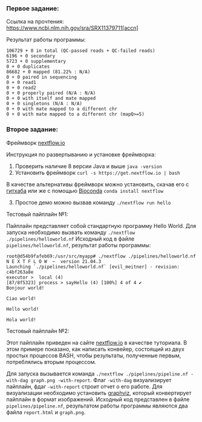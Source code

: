### Первое задание:

Ссылка на прочтения: https://www.ncbi.nlm.nih.gov/sra/SRX11379711[accn]

Результат работы программы: 

```
106729 + 0 in total (QC-passed reads + QC-failed reads)
6196 + 0 secondary
5723 + 0 supplementary
0 + 0 duplicates
86682 + 0 mapped (81.22% : N/A)
0 + 0 paired in sequencing
0 + 0 read1
0 + 0 read2
0 + 0 properly paired (N/A : N/A)
0 + 0 with itself and mate mapped
0 + 0 singletons (N/A : N/A)
0 + 0 with mate mapped to a different chr
0 + 0 with mate mapped to a different chr (mapQ>=5)
```


### Второе задание: 

Фреймворк [nextflow.io](https://www.nextflow.io)

Инструкция по развертыванию и установке фреймворка:

1. Проверить наличие 8 версии Java и выше ```java -version```
2. Установить фреймворк ```curl -s https://get.nextflow.io | bash```

В качестве альтернативы фреймворк можно установить, скачав его с [гитхаба](https://github.com/nextflow-io/nextflow) или же с помощью [Bioconda](https://bioconda.github.io/recipes/nextflow/README.html) ```conda install nextflow```

3. Простое демо можно вызвав команду ```./nextflow run hello```

Тестовый пайплайн №1:

Пайплайн представляет собой стандартную программу Hello World. Для запуска необходимо вызвать команду ```./nextflow ./pipelines/helloworld.nf```
Исходный код в файле ```pipelines/helloworld.nf```, результат работы программы: 

```
root@d54b9fafeb69:/usr/src/myapp# ./nextflow ./pipelines/helloworld.nf
N E X T F L O W  ~  version 21.04.3
Launching `./pipelines/helloworld.nf` [evil_meitner] - revision: c4bf263a8e
executor >  local (4)
[87/8f5323] process > sayHello (4) [100%] 4 of 4 ✔
Bonjour world!

Ciao world!

Hello world!

Hola world!
```

Тестовый пайплайн №2:

Этот пайплайн приведен на сайте [nextflow.io](https://www.nextflow.io/example1.html) в качестве туториала. В этом примере показано, как написать конвейер, состоящий из двух простых процессов BASH, чтобы результаты, полученные первым, потреблялись вторым процессом.

Для запуска вызывается команда ```./nextflow ./pipelines/pipeline.nf -with-dag graph.png -with-report```. Флаг ```-with-dag``` визуализирует пайплайн, фдаг ```-with-report``` строит отчет о его работе. Для визуализации необходимо установить [graphviz](https://graphviz.org), который конвертирует пайплайн в формат изображений. 
Исходный код представлен в файле ```pipelines/pipeline.nf```, результатом работы программы являются два файла ```report.html``` и ```graph.png```.






